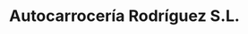 ---
title: "Autocarrocería Rodríguez S.L."
url: /muimenta/autocarroceria-rodriguez-s-l/
shop: reparación de automóviles
---